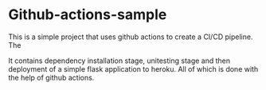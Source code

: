# Github-actions-sample
This is a simple project that uses github actions to create a CI/CD pipeline. The 

It contains dependency installation stage, unitesting stage and then deployment of a simple flask application to heroku. All of which is done with the help of github actions.

